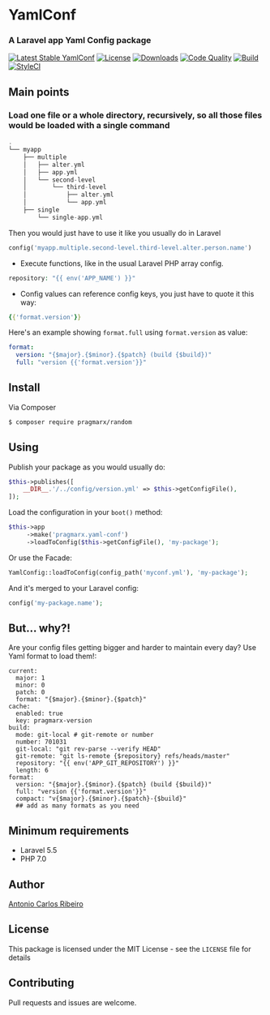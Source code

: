 # YamlConf
### A Laravel app Yaml Config package

[![Latest Stable YamlConf](https://img.shields.io/packagist/v/pragmarx/yaml-conf.svg?style=flat-square)](https://packagist.org/packages/pragmarx/yaml-conf)
[![License](https://img.shields.io/badge/license-MIT-brightgreen.svg?style=flat-square)](LICENSE.md) 
[![Downloads](https://img.shields.io/packagist/dt/pragmarx/yaml-conf.svg?style=flat-square)](https://packagist.org/packages/pragmarx/yaml-conf) 
[![Code Quality](https://img.shields.io/scrutinizer/g/antonioribeiro/yaml-conf.svg?style=flat-square)](https://scrutinizer-yaml-conf.com/g/antonioribeiro/yaml-conf/?branch=master) 
[![Build](https://img.shields.io/scrutinizer/build/g/antonioribeiro/yaml-conf.svg?style=flat-square)](https://scrutinizer-yaml-conf.com/g/antonioribeiro/yaml-conf/?branch=master) 
[![StyleCI](https://styleyaml-conf.io/repos/27037779/shield)](https://styleyaml-conf.io/repos/27037779)

## Main points

### Load one file or a whole directory, recursively, so all those files would be loaded with a single command

``` php
.
└── myapp
    ├── multiple
    │   ├── alter.yml
    │   ├── app.yml
    │   └── second-level
    │       └── third-level
    │           ├── alter.yml
    │           └── app.yml
    ├── single
        └── single-app.yml
```

Then you would just have to use it like you usually do in Laravel

``` php
config('myapp.multiple.second-level.third-level.alter.person.name')
```

- Execute functions, like in the usual Laravel PHP array config.

``` php
repository: "{{ env('APP_NAME') }}"
```

- Config values can reference config keys, you just have to quote it this way:

``` yaml
{{'format.version'}}
```

Here's an example showing `format.full` using `format.version` as value:

``` yaml
format:
  version: "{$major}.{$minor}.{$patch} (build {$build})"
  full: "version {{'format.version'}}"
```

## Install

Via Composer

``` bash
$ composer require pragmarx/random
```

## Using

Publish your package as you would usually do:

``` php
$this->publishes([
    __DIR__.'/../config/version.yml' => $this->getConfigFile(),
]);
```

Load the configuration in your `boot()` method:

``` php
$this->app
     ->make('pragmarx.yaml-conf')
     ->loadToConfig($this->getConfigFile(), 'my-package');
```

Or use the Facade:

``` php
YamlConfig::loadToConfig(config_path('myconf.yml'), 'my-package');
```

And it's merged to your Laravel config:

``` php
config('my-package.name');
```

## But... why?!

Are your config files getting bigger and harder to maintain every day? Use Yaml format to load them!:

```
current:
  major: 1
  minor: 0
  patch: 0
  format: "{$major}.{$minor}.{$patch}"
cache:
  enabled: true
  key: pragmarx-version
build:
  mode: git-local # git-remote or number
  number: 701031
  git-local: "git rev-parse --verify HEAD"
  git-remote: "git ls-remote {$repository} refs/heads/master"
  repository: "{{ env('APP_GIT_REPOSITORY') }}"
  length: 6
format:
  version: "{$major}.{$minor}.{$patch} (build {$build})"
  full: "version {{'format.version'}}"
  compact: "v{$major}.{$minor}.{$patch}-{$build}"
  ## add as many formats as you need
```

## Minimum requirements

- Laravel 5.5
- PHP 7.0

## Author

[Antonio Carlos Ribeiro](http://twitter.com/iantonioribeiro)

## License

This package is licensed under the MIT License - see the `LICENSE` file for details

## Contributing

Pull requests and issues are welcome.


<!-- [![Coverage](https://img.shields.io/scrutinizer/coverage/g/antonioribeiro/yaml-conf.svg?style=flat-square)](https://scrutinizer-yaml-conf.com/g/antonioribeiro/yaml-conf/?branch=master) --> 
